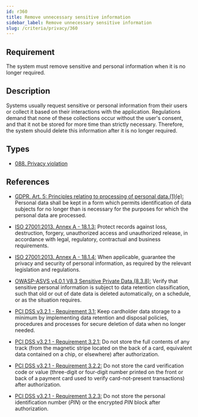 ```yaml
---
id: r360
title: Remove unnecessary sensitive information
sidebar_label: Remove unnecessary sensitive information
slug: /criteria/privacy/360
---
```


## Requirement

The system must remove sensitive and personal information when it is no longer
required.

## Description

Systems usually request sensitive or personal information from their users or
collect it based on their interactions with the application.
Regulations demand that none of these collections occur without the user's
consent,
and that it not be stored for more time than strictly necessary.
Therefore, the system should delete this information after it is no longer
required.

## Types

- [088. Privacy violation](/types/088)

## References

- [GDPR. Art. 5: Principles relating to processing of personal data.(1)(e):](https://gdpr-info.eu/art-5-gdpr/)
Personal data shall be kept in a form which permits identification of data
subjects for no longer than is necessary for the purposes for which the
personal data are processed.

- [ISO 27001:2013. Annex A - 18.1.3:](https://www.iso.org/obp/ui/#iso:std:54534:en)
Protect records against loss, destruction, forgery, unauthorized access and
unauthorized release,
in accordance with legal, regulatory, contractual and business requirements.

- [ISO 27001:2013. Annex A - 18.1.4:](https://www.iso.org/obp/ui/#iso:std:54534:en)
When applicable, guarantee the privacy and security of personal information,
as required by the relevant legislation and regulations.

- [OWASP-ASVS v4.0.1 V8.3 Sensitive Private Data.(8.3.8):](https://owasp.org/www-project-application-security-verification-standard/)
Verify that sensitive personal information is subject to data retention
classification,
such that old or out of date data is deleted automatically, on a schedule,
or as the situation requires.

- [PCI DSS v3.2.1 - Requirement 3.1:](https://www.pcisecuritystandards.org/documents/PCI_DSS_v3-2-1.pdf)
Keep cardholder data storage to a minimum by implementing data retention and
disposal policies, procedures and processes for secure deletion of data when no
longer needed.

- [PCI DSS v3.2.1 - Requirement 3.2.1:](https://www.pcisecuritystandards.org/documents/PCI_DSS_v3-2-1.pdf)
Do not store the full contents of any track
(from the magnetic stripe located on the back of a card,
equivalent data contained on a chip, or elsewhere)
after authorization.

- [PCI DSS v3.2.1 - Requirement 3.2.2:](https://www.pcisecuritystandards.org/documents/PCI_DSS_v3-2-1.pdf)
Do not store the card verification code or value
(three-digit or four-digit number printed on the front or back of a payment
card used to verify card-not-present transactions) after authorization.

- [PCI DSS v3.2.1 - Requirement 3.2.3:](https://www.pcisecuritystandards.org/documents/PCI_DSS_v3-2-1.pdf)
Do not store the personal identification number (*PIN*) or the encrypted *PIN*
block after authorization.

